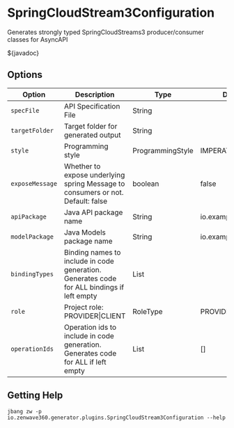 # SpringCloudStream3Configuration

Generates strongly typed SpringCloudStreams3 producer/consumer classes for AsyncAPI

${javadoc}

## Options

| **Option**      | **Description**                                                                            | **Type**         | **Default**          | **Values**           |
| --------------- | ------------------------------------------------------------------------------------------ | ---------------- | -------------------- | -------------------- |
| `specFile`      | API Specification File                                                                     | String           |                      |                      |
| `targetFolder`  | Target folder for generated output                                                         | String           |                      |                      |
| `style`         | Programming style                                                                          | ProgrammingStyle | IMPERATIVE           | IMPERATIVE, REACTIVE |
| `exposeMessage` | Whether to expose underlying spring Message to consumers or not. Default: false            | boolean          | false                |                      |
| `apiPackage`    | Java API package name                                                                      | String           | io.example.api       |                      |
| `modelPackage`  | Java Models package name                                                                   | String           | io.example.api.model |                      |
| `bindingTypes`  | Binding names to include in code generation. Generates code for ALL bindings if left empty | List             |                      |                      |
| `role`          | Project role: PROVIDER\|CLIENT                                                             | RoleType         | PROVIDER             | PROVIDER, CLIENT     |
| `operationIds`  | Operation ids to include in code generation. Generates code for ALL if left empty          | List             | []                   |                      |

## Getting Help

```shell
jbang zw -p io.zenwave360.generator.plugins.SpringCloudStream3Configuration --help
```
